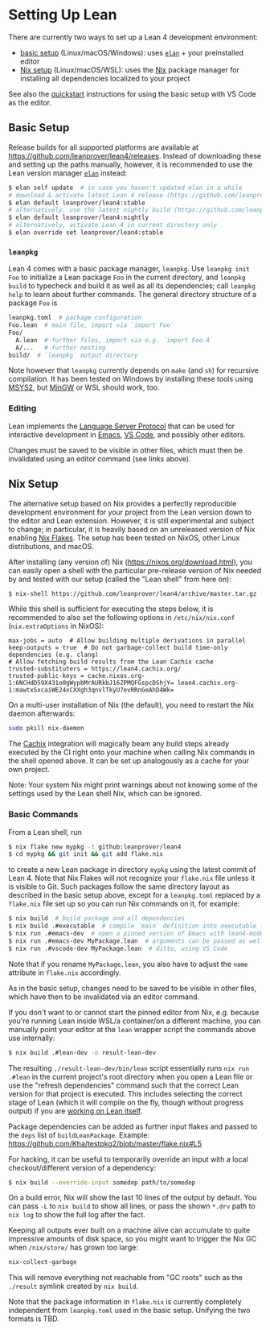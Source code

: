 # Setting Up Lean

There are currently two ways to set up a Lean 4 development environment:

* [basic setup](./setup.md#basic-setup) (Linux/macOS/Windows): uses [`elan`](https://github.com/leanprover/elan) + your preinstalled editor
* [Nix setup](./setup.md#nix-setup) (Linux/macOS/WSL): uses the [Nix](https://nixos.org/nix/) package manager for installing all dependencies localized to your project

See also the [quickstart](./quickstart.md) instructions for using the basic setup with VS Code as the editor.

## Basic Setup

Release builds for all supported platforms are available at <https://github.com/leanprover/lean4/releases>.
Instead of downloading these and setting up the paths manually, however, it is recommended to use the Lean version manager [`elan`](https://github.com/leanprover/elan) instead:
```sh
$ elan self update  # in case you haven't updated elan in a while
# download & activate latest Lean 4 release (https://github.com/leanprover/lean4/releases)
$ elan default leanprover/lean4:stable
# alternatively, use the latest nightly build (https://github.com/leanprover/lean4-nightly/releases)
$ elan default leanprover/lean4:nightly
# alternatively, activate Lean 4 in current directory only
$ elan override set leanprover/lean4:stable
```

### `leanpkg`

Lean 4 comes with a basic package manager, `leanpkg`.
Use `leanpkg init Foo` to initialize a Lean package `Foo` in the current directory, and `leanpkg build` to typecheck and build it as well as all its dependencies; call `leanpkg help` to learn about further commands.
The general directory structure of a package `Foo` is
```sh
leanpkg.toml  # package configuration
Foo.lean  # main file, import via `import Foo`
Foo/
  A.lean  # further files, import via e.g. `import Foo.A`
  A/...   # further nesting
build/  # `leanpkg` output directory
```
Note however that `leanpkg` currently depends on `make` (and `sh`) for recursive compilation.
It has been tested on Windows by installing these tools using [MSYS2](https://www.msys2.org/), but [MinGW](http://www.mingw.org/) or WSL should work, too.

### Editing

Lean implements the [Language Server Protocol](https://microsoft.github.io/language-server-protocol/) that can be used for interactive development in [Emacs](https://github.com/leanprover/lean4/tree/master/lean4-mode/README.md), [VS Code](https://github.com/mhuisi/vscode-lean4), and possibly other editors.

Changes must be saved to be visible in other files, which must then be invalidated using an editor command (see links above).

## Nix Setup

The alternative setup based on Nix provides a perfectly reproducible development environment for your project from the Lean version down to the editor and Lean extension.
However, it is still experimental and subject to change; in particular, it is heavily based on an unreleased version of Nix enabling [Nix Flakes](https://www.tweag.io/blog/2020-05-25-flakes/). The setup has been tested on NixOS, other Linux distributions, and macOS.

After installing (any version of) Nix (<https://nixos.org/download.html>), you can easily open a shell with the particular pre-release version of Nix needed by and tested with our setup (called the "Lean shell" from here on):
```bash
$ nix-shell https://github.com/leanprover/lean4/archive/master.tar.gz -A nix
```
While this shell is sufficient for executing the steps below, it is recommended to also set the following options in `/etc/nix/nix.conf` (`nix.extraOptions` in NixOS):
```
max-jobs = auto  # Allow building multiple derivations in parallel
keep-outputs = true  # Do not garbage-collect build time-only dependencies (e.g. clang)
# Allow fetching build results from the Lean Cachix cache
trusted-substituters = https://lean4.cachix.org/
trusted-public-keys = cache.nixos.org-1:6NCHdD59X431o0gWypbMrAURkbJ16ZPMQFGspcDShjY= lean4.cachix.org-1:mawtxSxcaiWE24xCXXgh3qnvlTkyU7evRRnGeAhD4Wk=
```
On a multi-user installation of Nix (the default), you need to restart the Nix daemon afterwards:
```bash
sudo pkill nix-daemon
```

The [Cachix](https://cachix.org/) integration will magically beam any build steps already executed by the CI right onto your machine when calling Nix commands in the shell opened above.
It can be set up analogously as a cache for your own project.

Note: Your system Nix might print warnings about not knowing some of the settings used by the Lean shell Nix, which can be ignored.

### Basic Commands

From a Lean shell, run
```bash
$ nix flake new mypkg -t github:leanprover/lean4
$ cd mypkg && git init && git add flake.nix
```
to create a new Lean package in directory `mypkg` using the latest commit of Lean 4.
Note that Nix Flakes will not recognize your `flake.nix` file unless it is visible to Git.
Such packages follow the same directory layout as described in the basic setup above, except for a `leanpkg.toml` replaced by a `flake.nix` file set up so you can run Nix commands on it, for example:
```bash
$ nix build  # build package and all dependencies
$ nix build .#executable  # compile `main` definition into executable (after you've added one)
$ nix run .#emacs-dev  # open a pinned version of Emacs with lean4-mode fully set up
$ nix run .#emacs-dev MyPackage.lean  # arguments can be passed as well, e.g. the file to open
$ nix run .#vscode-dev MyPackage.lean  # ditto, using VS Code
```
Note that if you rename `MyPackage.lean`, you also have to adjust the `name` attribute in `flake.nix` accordingly.

As in the basic setup, changes need to be saved to be visible in other files, which have then to be invalidated via an editor command.

If you don't want to or cannot start the pinned editor from Nix, e.g. because you're running Lean inside WSL/a container/on a different machine, you can manually point your editor at the `lean` wrapper script the commands above use internally:
```bash
$ nix build .#lean-dev -o result-lean-dev
```
The resulting `./result-lean-dev/bin/lean` script essentially runs `nix run .#lean` in the current project's root directory when you open a Lean file or use the "refresh dependencies" command such that the correct Lean version for that project is executed.
This includes selecting the correct stage of Lean (which it will compile on the fly, though without progress output) if you are [working on Lean itself](../make/nix.md#editor-integration).

Package dependencies can be added as further input flakes and passed to the `deps` list of `buildLeanPackage`. Example: <https://github.com/Kha/testpkg2/blob/master/flake.nix#L5>

For hacking, it can be useful to temporarily override an input with a local checkout/different version of a dependency:
```bash
$ nix build --override-input somedep path/to/somedep
```

On a build error, Nix will show the last 10 lines of the output by default. You can pass `-L` to `nix build` to show all lines, or pass the shown `*.drv` path to `nix log` to show the full log after the fact.

Keeping all outputs ever built on a machine alive can accumulate to quite impressive amounts of disk space, so you might want to trigger the Nix GC when `/nix/store/` has grown too large:
```bash
nix-collect-garbage
```
This will remove everything not reachable from "GC roots" such as the `./result` symlink created by `nix build`.

Note that the package information in `flake.nix` is currently completely independent from `leanpkg.toml` used in the basic setup.
Unifying the two formats is TBD.

